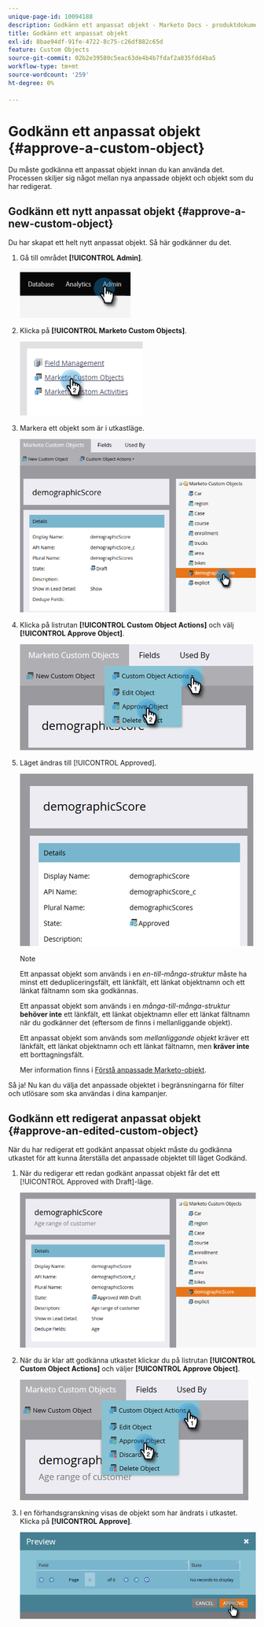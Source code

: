 ```yaml
---
unique-page-id: 10094188
description: Godkänn ett anpassat objekt - Marketo Docs - produktdokumentation
title: Godkänn ett anpassat objekt
exl-id: 8bae94df-91fe-4722-8c75-c26df882c65d
feature: Custom Objects
source-git-commit: 02b2e39580c5eac63de4b4b7fdaf2a835fdd4ba5
workflow-type: tm+mt
source-wordcount: '259'
ht-degree: 0%

---
```


# Godkänn ett anpassat objekt {#approve-a-custom-object}

Du måste godkänna ett anpassat objekt innan du kan använda det. Processen skiljer sig något mellan nya anpassade objekt och objekt som du har redigerat.

## Godkänn ett nytt anpassat objekt {#approve-a-new-custom-object}

Du har skapat ett helt nytt anpassat objekt. Så här godkänner du det.

1. Gå till området **[!UICONTROL Admin]**.

   ![](assets/approve-a-custom-object-1.png)

1. Klicka på **[!UICONTROL Marketo Custom Objects]**.

   ![](assets/approve-a-custom-object-2.png)

1. Markera ett objekt som är i utkastläge.

   ![](assets/approve-a-custom-object-3.png)

1. Klicka på listrutan **[!UICONTROL Custom Object Actions]** och välj **[!UICONTROL Approve Object]**.

   ![](assets/approve-a-custom-object-4.png)

1. Läget ändras till [!UICONTROL Approved].

   ![](assets/approve-a-custom-object-5.png)

   >[!NOTE]
   >
   >Ett anpassat objekt som används i en _en-till-många-struktur_ måste ha minst ett dedupliceringsfält, ett länkfält, ett länkat objektnamn och ett länkat fältnamn som ska godkännas.
   >
   >Ett anpassat objekt som används i en _många-till-många-struktur_ **behöver inte** ett länkfält, ett länkat objektnamn eller ett länkat fältnamn när du godkänner det (eftersom de finns i mellanliggande objekt).
   >
   >Ett anpassat objekt som används som _mellanliggande objekt_ kräver ett länkfält, ett länkat objektnamn och ett länkat fältnamn, men **kräver inte** ett borttagningsfält.
   >
   >Mer information finns i [Förstå anpassade Marketo-objekt](/help/marketo/product-docs/administration/marketo-custom-objects/understanding-marketo-custom-objects.md).

Så ja! Nu kan du välja det anpassade objektet i begränsningarna för filter och utlösare som ska användas i dina kampanjer.

## Godkänn ett redigerat anpassat objekt {#approve-an-edited-custom-object}

När du har redigerat ett godkänt anpassat objekt måste du godkänna utkastet för att kunna återställa det anpassade objektet till läget Godkänd.

1. När du redigerar ett redan godkänt anpassat objekt får det ett [!UICONTROL Approved with Draft]-läge.

   ![](assets/approve-a-custom-object-6.png)

1. När du är klar att godkänna utkastet klickar du på listrutan **[!UICONTROL Custom Object Actions]** och väljer **[!UICONTROL Approve Object]**.

   ![](assets/approve-a-custom-object-7.png)

1. I en förhandsgranskning visas de objekt som har ändrats i utkastet. Klicka på **[!UICONTROL Approve]**.

   ![](assets/approve-a-custom-object-8.png)
